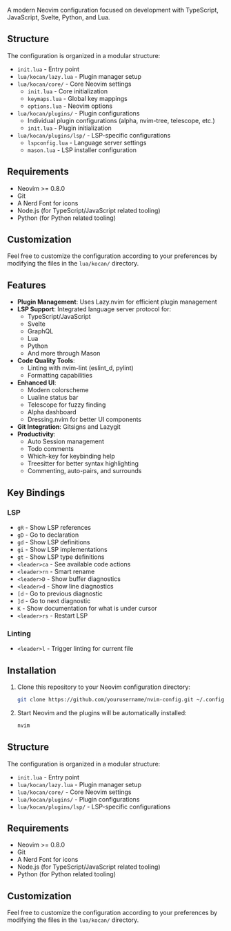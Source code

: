 A modern Neovim configuration focused on development with TypeScript, JavaScript, Svelte, Python, and Lua.

## Structure

The configuration is organized in a modular structure:

- `init.lua` - Entry point
- `lua/kocan/lazy.lua` - Plugin manager setup
- `lua/kocan/core/` - Core Neovim settings
  - `init.lua` - Core initialization
  - `keymaps.lua` - Global key mappings
  - `options.lua` - Neovim options
- `lua/kocan/plugins/` - Plugin configurations
  - Individual plugin configurations (alpha, nvim-tree, telescope, etc.)
  - `init.lua` - Plugin initialization
- `lua/kocan/plugins/lsp/` - LSP-specific configurations
  - `lspconfig.lua` - Language server settings
  - `mason.lua` - LSP installer configuration

## Requirements

- Neovim >= 0.8.0
- Git
- A Nerd Font for icons
- Node.js (for TypeScript/JavaScript related tooling)
- Python (for Python related tooling)

## Customization

Feel free to customize the configuration according to your preferences by modifying the files in the `lua/kocan/` directory.

## Features

- **Plugin Management**: Uses Lazy.nvim for efficient plugin management
- **LSP Support**: Integrated language server protocol for:
  - TypeScript/JavaScript
  - Svelte
  - GraphQL
  - Lua
  - Python
  - And more through Mason
- **Code Quality Tools**:
  - Linting with nvim-lint (eslint_d, pylint)
  - Formatting capabilities
- **Enhanced UI**:
  - Modern colorscheme
  - Lualine status bar
  - Telescope for fuzzy finding
  - Alpha dashboard
  - Dressing.nvim for better UI components
- **Git Integration**: Gitsigns and Lazygit
- **Productivity**:
  - Auto Session management
  - Todo comments
  - Which-key for keybinding help
  - Treesitter for better syntax highlighting
  - Commenting, auto-pairs, and surrounds

## Key Bindings

### LSP

- `gR` - Show LSP references
- `gD` - Go to declaration
- `gd` - Show LSP definitions
- `gi` - Show LSP implementations
- `gt` - Show LSP type definitions
- `<leader>ca` - See available code actions
- `<leader>rn` - Smart rename
- `<leader>D` - Show buffer diagnostics
- `<leader>d` - Show line diagnostics
- `[d` - Go to previous diagnostic
- `]d` - Go to next diagnostic
- `K` - Show documentation for what is under cursor
- `<leader>rs` - Restart LSP

### Linting

- `<leader>l` - Trigger linting for current file

## Installation

1. Clone this repository to your Neovim configuration directory:

   ```bash
   git clone https://github.com/yourusername/nvim-config.git ~/.config/nvim
   ```

2. Start Neovim and the plugins will be automatically installed:
   ```bash
   nvim
   ```

## Structure

The configuration is organized in a modular structure:

- `init.lua` - Entry point
- `lua/kocan/lazy.lua` - Plugin manager setup
- `lua/kocan/core/` - Core Neovim settings
- `lua/kocan/plugins/` - Plugin configurations
- `lua/kocan/plugins/lsp/` - LSP-specific configurations

## Requirements

- Neovim >= 0.8.0
- Git
- A Nerd Font for icons
- Node.js (for TypeScript/JavaScript related tooling)
- Python (for Python related tooling)

## Customization

Feel free to customize the configuration according to your preferences by modifying the files in the `lua/kocan/` directory.
